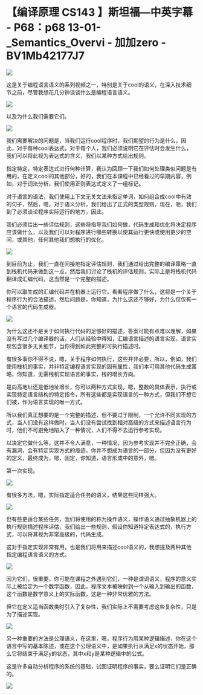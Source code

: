 # 【编译原理 CS143 】斯坦福—中英字幕 - P68：p68 13-01-_Semantics_Overvi - 加加zero - BV1Mb42177J7

![](img/d44e2b90373674f0faa7873031669e88_0.png)

这是关于编程语言语义的系列视频之一，特别是关于cool的语义，在深入技术细节之前，尽管我想花几分钟谈谈什么是编程语言语义。



![](img/d44e2b90373674f0faa7873031669e88_2.png)

以及为什么我们需要它们。

![](img/d44e2b90373674f0faa7873031669e88_4.png)

我们需要解决的问题是，当我们运行cool程序时，我们期望的行为是什么，因此，对于每种cool表达式，对于每个人，我们必须说明它在评估时会发生什么，我们可以将此视为表达式的含义，我们以某种方式给出规则。

指定特定，特定表达式进行何种计算，我认为回顾一下我们如何处理类似问题是有用的，在定义cool的其他部分，好的，我们在本课程中已经看过的早期内容，例如，对于词法分析，我们使用正则表达式定义了一组标记。

对于语言的语法，我们使用上下文无关文法来指定单词，如何组合成cool中有效的句子，然后，嗯，对于语义分析，我们给出了正式的类型规则，现在，呃，我们到了必须谈论程序实际运行的地方，因此。

我们必须给出一些评估规则，这些将指导我们如何做，代码生成和优化将决定程序应该做什么，以及我们可以对程序进行哪些转换以使其运行更快或使用更少的空间，或其他，任何其他我们想执行的优化。



![](img/d44e2b90373674f0faa7873031669e88_6.png)

到目前为止，我们一直在间接地指定评估规则，我们通过给出完整的编译策略一直到栈机代码来做到这一点，然后我们讨论了栈机的评估规则，实际上是将栈机代码翻译成汇编代码，这当然是一个完整的描述。

你可以取生成的汇编代码并在机器上运行它，看看程序做了什么，这将是一个关于程序行为的合法描述，然后问题是，你知道，为什么这还不够好，为什么仅仅有一个语言的代码生成器。



![](img/d44e2b90373674f0faa7873031669e88_8.png)

为什么这还不是关于如何执行代码的足够好的描述，答案可能有点难以理解，如果没有写过几个编译器的话，人们从经验中得知，汇编语言描述的语言实现，语言实现包含很多无关细节，当你得到如此完整的可执行描述时。

有很多事你不得不说，嗯，关于程序如何执行，这些并非必要，所以，例如，我们使用栈机的事实，并非特定编程语言实现的固有属性，我们本可用其他代码生成策略，你知道，无需栈机实现语言的事实，栈的增长方向。

是向高地址还是低地址增长，你可以两种方式实现，嗯，整数的具体表示，执行或实现特定语言结构的特定指令，所有这些都是实现语言的一种方式，但我们不想它们被，作为语言实现的唯一方式。

所以我们真正想要的是一个完整的描述，但不要过于限制，一个允许不同实现的方式，当人们没有这样做时，当人们没有尝试找到相对高级的方式来描述语言行为时，他们不可避免地陷入了一种情况，人们不得不去运行参考实现。

以决定它做什么等，这并不令人满意，一种情况，因为参考实现并不完全正确，会有漏洞，会有特定实现方式的痕迹，你并不想成为语言的一部分，但因为没有更好的定义，最终成为，嗯，固定，你知道，语言形成中的意外，嗯。

第一次实现。

![](img/d44e2b90373674f0faa7873031669e88_10.png)

有很多方法，嗯，实际指定适合任务的语义，结果这些同样强大。

![](img/d44e2b90373674f0faa7873031669e88_12.png)

但有些更适合某些任务，我们将使用的称为操作语义，操作语义通过抽象机器上的执行规则描述程序评估，我们给出一些规则，假设你知道特定表达式的，执行方式，可以将其视为非常高级的，代码生成。

这对于指定实现非常有用，也是我们将用来描述cool语义的，我想提及两种其他指定编程语言语义的方式。

![](img/d44e2b90373674f0faa7873031669e88_14.png)

因为它们，很重要，你可能在课程之外遇到它们，一种是谓词语义，程序的意义实际上被给定为一个数学函数，因此，程序文本被映射到一个从输入到输出的函数，这个函数是数学意义上的实际函数，这是一种非常优雅的方法。

但它在定义适当函数类时引入了复杂性，我们实际上不需要考虑这些复杂性，只是为了描述实现。

![](img/d44e2b90373674f0faa7873031669e88_16.png)

另一种重要的方法是公理语义，在这里，嗯，程序行为用某种逻辑描述，你在这个语言中写的基本陈述，或在这个公理语义中，是如果执行从满足x的状态开始，那么它将结束于满足y的状态，其中x和y是某种逻辑中的公式。

这是许多自动分析程序的系统的基础，试图证明程序的事实，要么证明它们是正确的。

![](img/d44e2b90373674f0faa7873031669e88_18.png)